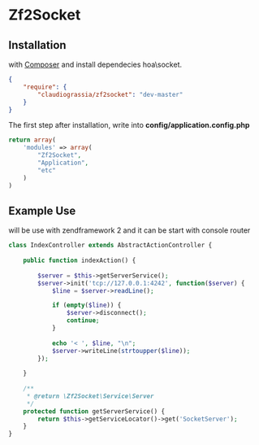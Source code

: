 # Zf2Socket

## Installation
with [Composer](http://getcompoer.org) and install dependecies hoa\socket.

```json
{
    "require": {
        "claudiograssia/zf2socket": "dev-master"
    }
}
```

The first step after installation, write into **config/application.config.php**
```php
return array(
    'modules' => array(
        "Zf2Socket",
        "Application",
        "etc"
    )
)
```

## Example Use
will be use with zendframework 2
and it can be start with console router

```php
class IndexController extends AbstractActionController {
    
    public function indexAction() {
        
        $server = $this->getServerService();
        $server->init('tcp://127.0.0.1:4242', function($server) {
            $line = $server->readLine();

            if (empty($line)) {
                $server->disconnect();
                continue;
            }
    
            echo '< ', $line, "\n";
            $server->writeLine(strtoupper($line));
        });
        
    }
    
    /**
     * @return \Zf2Socket\Service\Server
     */
    protected function getServerService() {
        return $this->getServiceLocator()->get('SocketServer');
    }
}
```


